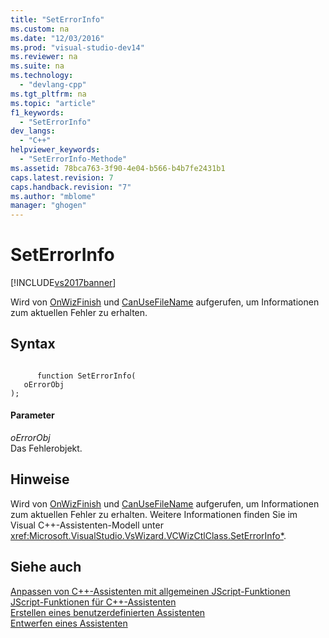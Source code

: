 ```yaml
---
title: "SetErrorInfo"
ms.custom: na
ms.date: "12/03/2016"
ms.prod: "visual-studio-dev14"
ms.reviewer: na
ms.suite: na
ms.technology: 
  - "devlang-cpp"
ms.tgt_pltfrm: na
ms.topic: "article"
f1_keywords: 
  - "SetErrorInfo"
dev_langs: 
  - "C++"
helpviewer_keywords: 
  - "SetErrorInfo-Methode"
ms.assetid: 78bca763-3f90-4e04-b566-b4b7fe2431b1
caps.latest.revision: 7
caps.handback.revision: "7"
ms.author: "mblome"
manager: "ghogen"
---
```

# SetErrorInfo
[!INCLUDE[vs2017banner](../assembler/inline/includes/vs2017banner.md)]

Wird von [OnWizFinish](../ide/onwizfinish.md) und [CanUseFileName](../ide/canusefilename.md) aufgerufen, um Informationen zum aktuellen Fehler zu erhalten.  
  
## Syntax  
  
```  
  
      function SetErrorInfo(   
   oErrorObj   
);  
```  
  
#### Parameter  
 *oErrorObj*  
 Das Fehlerobjekt.  
  
## Hinweise  
 Wird von [OnWizFinish](../ide/onwizfinish.md) und [CanUseFileName](../ide/canusefilename.md) aufgerufen, um Informationen zum aktuellen Fehler zu erhalten.  Weitere Informationen finden Sie im Visual C\+\+\-Assistenten\-Modell unter <xref:Microsoft.VisualStudio.VsWizard.VCWizCtlClass.SetErrorInfo*>.  
  
## Siehe auch  
 [Anpassen von C\+\+\-Assistenten mit allgemeinen JScript\-Funktionen](../ide/customizing-cpp-wizards-with-common-jscript-functions.md)   
 [JScript\-Funktionen für C\+\+\-Assistenten](../ide/jscript-functions-for-cpp-wizards.md)   
 [Erstellen eines benutzerdefinierten Assistenten](../ide/creating-a-custom-wizard.md)   
 [Entwerfen eines Assistenten](../ide/designing-a-wizard.md)